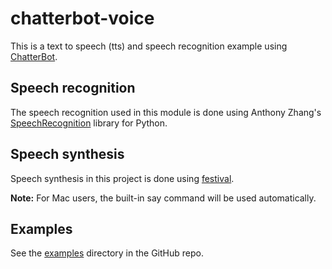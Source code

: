 # chatterbot-voice

This is a text to speech (tts) and speech recognition example
using [ChatterBot](https://github.com/gunthercox/ChatterBot).

## Speech recognition

The speech recognition used in this module is done using
Anthony Zhang's [SpeechRecognition](https://github.com/Uberi/speech_recognition) library for Python.

## Speech synthesis

Speech synthesis in this project is done using [festival](https://github.com/festvox/festival).

**Note:** For Mac users, the built-in say command will be used automatically.

Examples
--------

See the [examples](https://github.com/gunthercox/chatterbot-voice/tree/master/examples) directory in the GitHub repo.
